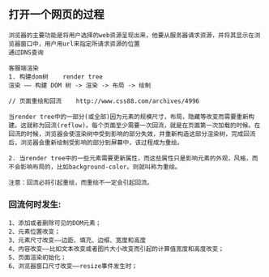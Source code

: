 ## 打开一个网页的过程
    浏览器的主要功能是将用户选择的web资源呈现出来，他要从服务器请求资源，并将其显示在浏览器窗口中，用户用url来指定所请求资源的位置
    通过DNS查询

    客服端渲染
    1. 构建dom树    render tree
    渲染 —— 构建 DOM 树 -> 渲染 -> 布局 -> 绘制

    // 页面重绘和回流    http://www.css88.com/archives/4996

    当render tree中的一部分(或全部)因为元素的规模尺寸，布局，隐藏等改变而需要重新构建。这就称为回流(reflow)。每个页面至少需要一次回流，就是在页面第一次加载的时候。在回流的时候，浏览器会使渲染树中受到影响的部分失效，并重新构造这部分渲染树，完成回流后，浏览器会重新绘制受影响的部分到屏幕中，该过程成为重绘。

    2. 当render tree中的一些元素需要更新属性，而这些属性只是影响元素的外观，风格，而不会影响布局的，比如background-color。则就叫称为重绘。

    注意：回流必将引起重绘，而重绘不一定会引起回流。

###  回流何时发生: 
    1、添加或者删除可见的DOM元素；
    2、元素位置改变；
    3、元素尺寸改变——边距、填充、边框、宽度和高度
    4、内容改变——比如文本改变或者图片大小改变而引起的计算值宽度和高度改变；
    5、页面渲染初始化；
    6、浏览器窗口尺寸改变——resize事件发生时；

